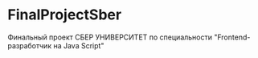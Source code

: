 # FinalProjectSber
Финальный проект СБЕР УНИВЕРСИТЕТ по специальности "Frontend-разработчик на Java Script"
